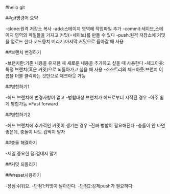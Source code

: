 #hello git

##git명령어 요약

-clone:원격 저장소 복사
-add:스테이지 영역에 작업파일 추가
-commit:세이브,스테이지 영역의 파일들을 가지고 커밋(=세이브)를 만들 수 있다
-push:원격 저장소에 커밋을 업로드 한다
코드뭉치 버리기:마지막 커밋으로 돌아갈 때 사용

##브랜치 변경하기

-브랜치란:기존 내용을 유지한 체 새로운 내용을 추가하고 싶을 때 사용한다
-체크아웃:특정 브랜치(혹은 커밋)으로 되돌아가고 싶을 때 사용
-소스트리의 체크아웃:브랜치 이름을 더블 클릭하는 것만으로 체크아웃 가능

##병합하기1

-헤드 브랜치에 변경사항이 없고
-병합대상 브랜치가 헤드로부터 시작된 경우
-아주 쉽게 병합가능 =Fast forward

##병합하기2

-헤드 브랜치에 추가적인 커밋이 생기는 경우
-진짜 병합이 필요해진다
-충돌이 안 나면 좋은데, 충돌이 나도 겁먹지 말자

##충돌 해결하기

-제일 중요한 점:겁내지 말기

##커밋 되돌리기

###reset사용하기

-장점:쉬워요.
-단점1:커밋이 날아간다.
-단점2:강제push가 필요하다.
